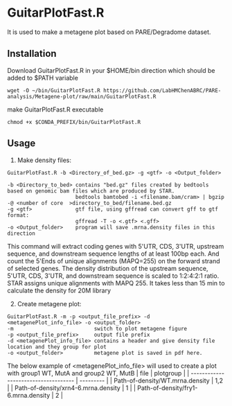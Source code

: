 
# GuitarPlotFast.R 
It is used to make a metagene plot based on PARE/Degradome dataset.

## Installation

Download GuitarPlotFast.R in your $HOME/bin direction which should be added to $PATH variable
```
wget -O ~/bin/GuitarPlotFast.R https://github.com/LabHMChenABRC/PARE-analysis/Metagene-plot/raw/main/GuitarPlotFast.R
```
make GuitarPlotFast.R executable 
```
chmod +x $CONDA_PREFIX/bin/GuitarPlotFast.R
```
## Usage
1. Make density files:
``` shell
GuitarPlotFast.R -b <Directory_of_bed.gz> -g <gtf> -o <Output_folder>

-b <Directory_to_bed> contains "bed.gz" files created by bedtools based on genomic bam files which are produced by STAR.
                      bedtools bamtobed -i <filename.bam/cram> | bgzip -@ <number of core  >directory_to_bed/filename.bed.gz
-g <gtf>              gtf file, using gffread can convert gff to gtf format:
                      gffread -T -o <.gtf> <.gff>
-o <Output_folder>    program will save .mrna.density files in this direction
```
This command will extract coding genes with 5'UTR, CDS, 3'UTR, upstream sequence, and downstream sequence lengths of at least 100bp each. And count the 5'Ends of unique alignments (MAPQ=255) on the forward strand of selected genes. The density distribution of the upstream sequence, 5'UTR, CDS, 3'UTR, and downstream sequence is scaled to 1:2:4:2:1 ratio.
STAR assigns unique alignments with MAPQ 255. 
It takes less than 15 min to calculate the density for 20M library

2. Create metagene plot:
``` shell
GuitarPlotFast.R -m -p <output_file_prefix> -d <metagenePlot_info_file> -o <output_folder>
-m                          switch to plot metagene figure
-p <output_file_prefix>     output file prefix
-d <metagenePlot_info_file> contains a header and give density file location and they group for plot
-o <output_folder>          metagene plot is saved in pdf here.
```
The below example of <metagenePlot_info_file> will used to create a plot with group1 WT, MutA and group2 WT, MutB 
| file                                 | plotgroup |
| ------------------------------------ | --------- |
| Path-of-density/WT.mrna.density      | 1,2       |
| Path-of-density/xrn4-6.mrna.density  | 1         |
| Path-of-density/fry1-6.mrna.density  | 2         |

